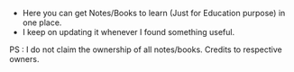 - Here you can get Notes/Books to learn (Just for Education purpose) in one place.
- I keep on updating it whenever I found something useful.



PS : I do not claim the ownership of all notes/books. Credits to respective owners.